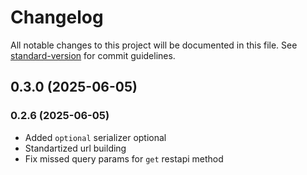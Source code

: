 # Changelog

All notable changes to this project will be documented in this file. See [standard-version](https://github.com/conventional-changelog/standard-version) for commit guidelines.

## 0.3.0 (2025-06-05)

### 0.2.6 (2025-06-05)

- Added `optional` serializer optional
- Standartized url building
- Fix missed query params for `get` restapi method
